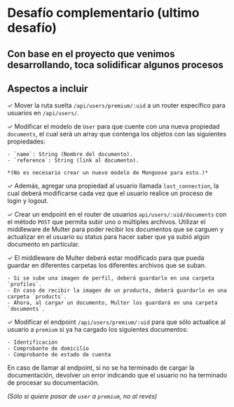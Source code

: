 # Desafío complementario (ultimo desafío)

## Con base en el proyecto que venimos desarrollando, toca solidificar algunos procesos

## Aspectos a incluir

✓ Mover la ruta suelta `/api/users/premium/:uid` a un router específico para usuarios en `/api/users/`.

✓ Modificar el modelo de `User` para que cuente con una nueva propiedad `documents`, el cual será un array que contenga los objetos con las siguientes propiedades:

    - `name`: String (Nombre del documento).
    - `reference`: String (link al documento).

    *(No es necesario crear un nuevo modelo de Mongoose para esto.)*

✓ Además, agregar una propiedad al usuario llamada `last_connection`, la cual deberá modificarse cada vez que el usuario realice un proceso de login y logout.

✓ Crear un endpoint en el router de usuarios `api/users/:uid/documents` con el método `POST` que permita subir uno o múltiples archivos. Utilizar el middleware de Multer para poder recibir los documentos que se carguen y actualizar en el usuario su status para hacer saber que ya subió algún documento en particular.

✓ El middleware de Multer deberá estar modificado para que pueda guardar en diferentes carpetas los diferentes archivos que se suban.

    - Si se sube una imagen de perfil, deberá guardarlo en una carpeta `profiles`.
    - En caso de recibir la imagen de un producto, deberá guardarlo en una carpeta `products`.
    - Ahora, al cargar un documento, Multer los guardará en una carpeta `documents`.

✓ Modificar el endpoint `/api/users/premium/:uid` para que sólo actualice al usuario a `premium` si ya ha cargado los siguientes documentos:

    - Identificación
    - Comprobante de domicilio
    - Comprobante de estado de cuenta

En caso de llamar al endpoint, si no se ha terminado de cargar la documentación, devolver un error indicando que el usuario no ha terminado de procesar su documentación.

*(Sólo si quiere pasar de `user` a `premium`, no al revés)*
